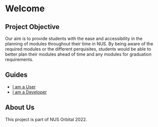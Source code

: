 # Welcome

## Project Objective
Our aim is to provide students with the ease and accessibility in the planning of modules throughout their time in NUS. 
By being aware of the required modules or the different perquisites,
students would be able to better plan their modules ahead of time and any modules for graduation requirements.

## Guides
* [I am a User](./user)
* [I am a Developer](./developer)

## About Us
This project is part of NUS Orbital 2022.
